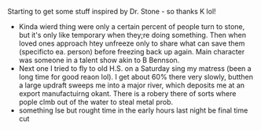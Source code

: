 Starting to get some stuff inspired by Dr. Stone - so thanks K lol!
- Kinda wierd thing were only a certain percent of people turn to stone, but it's only like temporary when they;re doing something. Then when loved ones approach htey unfreeze only to share what can save them (specificto ea. person) before freezing back up again. Main character was someone in a talent show akin to B Bennson.
- Next one I tried to fly to old H.S. on a Saturday sing my matress (been a long time for good reaon lol). I get about 60% there very slowly, butthen a large updraft sweeps me into a major river, which deposits me at an export manufactuirng okant. There is a robery there of sorts where pople clmb out of the water to steal metal prob.
- something lse but rought time in the early hours last night be final time cut
